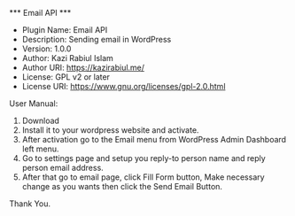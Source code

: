 *** Email API ***
 * Plugin Name: Email API
 * Description: Sending email in WordPress
 * Version: 1.0.0
 * Author: Kazi Rabiul Islam
 * Author URI: https://kazirabiul.me/
 * License: GPL v2 or later
 * License URI: https://www.gnu.org/licenses/gpl-2.0.html


User Manual:

1. Download
2. Install it to your wordpress website and activate.
3. After activation go to the Email menu from WordPress Admin Dashboard left menu. 
4. Go to settings page and setup you reply-to person name and reply person email address.
5. After that go to email page, click Fill Form button, Make necessary change as you wants then click the Send Email Button. 

Thank You.
